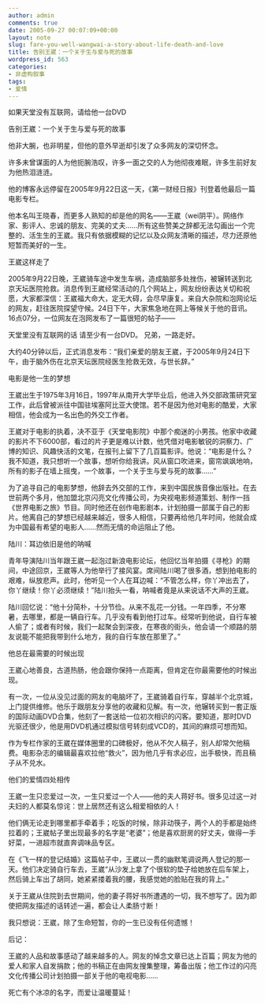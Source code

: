 ```yaml
---
author: admin
comments: true
date: 2005-09-27 00:07:09+00:00
layout: note
slug: fare-you-well-wangwai-a-story-about-life-death-and-love
title: 告别王崴：一个关于生与爱与死的故事
wordpress_id: 563
categories:
- 非虚构叙事
tags:
- 爱情
---
```


如果天堂没有互联网，请给他一台DVD

告别王崴：一个关于生与爱与死的故事

他非大腕，也非明星，但他的意外早逝却引发了众多网友的深切怀念。

许多未曾谋面的人为他扼腕浩叹，许多一面之交的人为他彻夜难眠，许多生前好友为他热泪涟涟。

他的博客永远停留在2005年9月22日这一天，《第一财经日报》刊登着他最后一篇电影专栏。

他本名叫王晓春，而更多人熟知的却是他的网名――王崴（wei阴平）。网络作家、影评人、忠诚的朋友、完美的丈夫……所有这些赞美之辞都无法勾画出一个完整的、活生生的王崴。我只有依据模糊的记忆以及众网友清晰的描述，尽力还原他短暂而美好的一生。

王崴这样走了

2005年9月22日晚，王崴骑车途中发生车祸，造成脑部多处挫伤，被辗转送到北京天坛医院抢救。消息传到王崴经常活动的几个网站上，网友纷纷表达关切和祝愿，大家都深信：王崴福大命大，定无大碍，会尽早康复。来自大杂院和泡网论坛的网友，赶往医院探望守候。24日下午，大家焦急地在网上等候关于他的音讯。16点07分，一位网友在泡网发布了一篇很短的帖子――

天堂里没有互联网的话
请至少有一台DVD。
兄弟，一路走好。

大约40分钟以后，正式消息发布：“我们亲爱的朋友王崴，于2005年9月24日下午，由于脑外伤在北京天坛医院经医生抢救无效，与世长辞。”

电影是他一生的梦想

王崴出生于1975年3月16日，1997年从南开大学毕业后，他进入外交部政策研究室工作，此后曾被派往中国驻埃塞阿比亚大使馆。若不是因为他对电影的酷爱，大家相信，他会成为一名出色的外交工作者。

王崴对于电影的执着，决不亚于《天堂电影院》中那个痴迷的小男孩。他家中收藏的影片不下6000部，看过的片子更是难以计数，他凭借对电影敏锐的洞察力、广博的知识、风趣快活的文笔，在报刊上留下了几百篇影评。他说：“电影是什么？我不知道，我只想听一个故事，想听你给我讲。风从窗口吹进来，窗帘飒飒地响，所有的影子在墙上摇曳，一个故事，一个关于生与爱与死的故事……”

为了追寻自己的电影梦想，他辞去外交部的工作，来到中国民族音像出版社。在去世前两个多月，他加盟北京闪亮文化传播公司，为央视电影频道策划、制作一挡《世界电影之旅》节目。同时他还在创作电影剧本，计划拍摄一部属于自己的影片。他离自己的梦想已经越来越近，很多人相信，只要再给他几年时间，他就会成为中国最有希望的电影人……然而无情的命运阻止了他。

陆川：耳边依旧是他的呐喊

青年导演陆川当年跟王崴一起泡过新浪电影论坛，他回忆当年拍摄《寻枪》的期间，中途回京，王崴等人为他举行了接风宴。席间陆川喝了很多酒，想到拍电影的艰难，纵放悲声。此时，他听见一个人在耳边喊：“不管怎么样，你丫冲出去了，你丫继续！你丫必须继续！”陆川抬头一看，呐喊者竟是从来说话不大声的王崴。

陆川回忆说：“他十分简朴，十分节俭。从来不乱花一分钱。一年四季，不分寒暑，去哪里，都是一辆自行车。几乎没有看到他打过车。经常听到他说，自行车被人偷了；或者有时候，我们一起聚会到深夜，在寒夜的街头，他会请一个顺路的朋友说能不能把我带到什么地方，我的自行车放在那里了。”

他总在最需要的时候出现

王崴心地善良，古道热肠，他会跟你保持一点距离，但肯定在你最需要他的时候出现。

有一次，一位从没见过面的网友的电脑坏了，王崴骑着自行车，穿越半个北京城，上门提供维修。他乐于跟朋友分享他的收藏和见解。有一次，他辗转买到一套正版的国际动画DVD合集，他刻了一套送给一位初次相识的闪客。要知道，那时DVD光驱还很少，他是用DVD机通过模拟信号转刻成VCD的，其间的麻烦可想而知。

作为专栏作家的王崴在媒体圈里的口碑极好，他从不欠人稿子，别人却常欠他稿费。电影杂志的编辑最喜欢拉他“救火”，因为他几乎有求必应，出手极快，而且稿子从不兑水。

他们的爱情四处相传

王崴一生只恋爱过一次，一生只爱过一个人――他的夫人蒋好书。很多见过这一对夫妇的人都莫名惊诧：世上居然还有这么相爱相依的人！

他们俩无论走到哪里都手牵着手；吃饭的时候，除非动筷子，两个人的手都是始终拉着的；王崴帖子里出现最多的名字是“老婆”；他是喜欢厨房的好丈夫，做得一手好菜，一进超市就直奔调味品专区。

在《飞一样的登记结婚》这篇帖子中，王崴以一贯的幽默笔调说两人登记的那一天。他们决定骑自行车去，王崴“从沙发上拿了个很软的垫子给她放在后车架上，然后骑上车出了胡同，她紧紧搂着我的腰，我感觉她的脸贴在我的背上。”

关于王崴从住院到去世期间，他的妻子蒋好书所遭遇的一切，我不想写了。因为即使把网友描述的话转述一遍，都会让人柔肠寸断！

我只想说：王崴，除了生命短暂，你的一生已没有任何遗憾！

后记：

王崴的人品和故事感动了越来越多的人。网友的悼念文章已达上百篇；网友为他的爱人和家人自发捐款；他的书稿正在由网友搜集整理，筹备出版；他工作过的闪亮文化传播公司计划拍摄一部关于他的电视电影……

死亡有个冰凉的名字，而爱让温暖蔓延！
